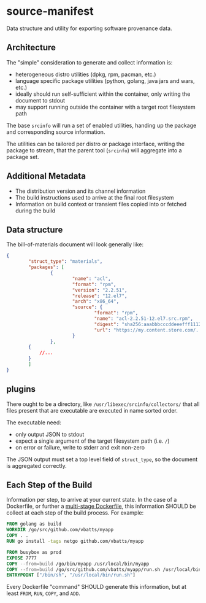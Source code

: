 # source-manifest

Data structure and utility for exporting software provenance data.

## Architecture

The "simple" consideration to generate and collect information is:
- heterogeneous distro utilities (dpkg, rpm, pacman, etc.)
- language specific package utilities (python, golang, java jars and wars, etc.)
- ideally should run self-sufficient within the container, only writing the document to stdout
- may support running outside the container with a target root filesystem path

The base `srcinfo` will run a set of enabled utilities, handing up the package and corresponding source information.

The utilities can be tailored per distro or package interface, writing the package to stream, that the parent tool (`srcinfo`) will aggregate into a package set.

## Additional Metadata

- The distribution version and its channel information
- The build instructions used to arrive at the final root filesystem
- Information on build context or transient files copied into or fetched during the build

## Data structure

The bill-of-materials document will look generally like:

```json
{
        "struct_type": "materials",
        "packages": [
                {
                        "name": "acl",
                        "format": "rpm",
                        "version": "2.2.51",
                        "release": "12.el7",
                        "arch": "x86_64",
                        "source": {
                                "format": "rpm",
                                "name": "acl-2.2.51-12.el7.src.rpm",
                                "digest": "sha256:aaabbbcccddeeefff111222333...",
                                "url": "https://my.content.store.com/..."
                        }
                },
		{
			//...
		}
        ]
}
```

## plugins

There ought to be a directory, like `/usr/libexec/srcinfo/collectors/` that all files present that are executable are executed in name sorted order.

The executable need:
- only output JSON to stdout
- expect a single argument of the target filesystem path (i.e. `/`)
- on error or failure, write to stderr and exit non-zero

The JSON output must set a top level field of `struct_type`, so the document is aggregated correctly.

## Each Step of the Build

Information per step, to arrive at your current state.
In the case of a Dockerfile, or further a [multi-stage Dockerfile](https://blog.alexellis.io/mutli-stage-docker-builds/), this information SHOULD be collect at each step of the build process.
For example:

```Dockerfile
FROM golang as build
WORKDIR /go/src/github.com/vbatts/myapp
COPY . .
RUN go install -tags netgo github.com/vbatts/myapp

FROM busybox as prod
EXPOSE 7777
COPY --from=build /go/bin/myapp /usr/local/bin/myapp
COPY --from=build /go/src/github.com/vbatts/myapp/run.sh /usr/local/bin/run.sh
ENTRYPOINT ["/bin/sh", "/usr/local/bin/run.sh"]
```

Every Dockerfile "command" SHOULD generate this information, but at least
`FROM`, `RUN`, `COPY`, and `ADD`.

